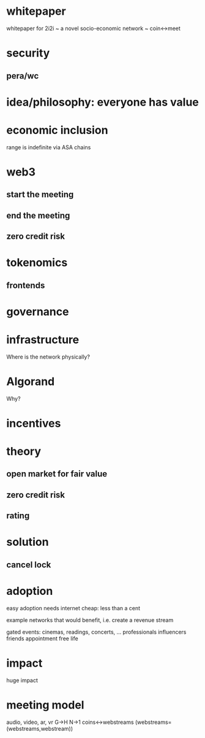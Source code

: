 # whitepaper
whitepaper for 2i2i ~ a novel socio-economic network ~ coin&lt;->meet

# security

## pera/wc

# idea/philosophy: everyone has value

# economic inclusion

range is indefinite via ASA chains

# web3

## start the meeting
## end the meeting

## zero credit risk

# tokenomics

## frontends

# governance

# infrastructure

Where is the network physically?

# Algorand

Why?

# incentives

# theory

## open market for fair value
## zero credit risk

## rating

# solution

## cancel lock

# adoption

easy adoption
needs internet
cheap: less than a cent

example networks that would benefit, i.e. create a revenue stream

gated events: cinemas, readings, concerts, ...
professionals
influencers
friends
appointment free life

# impact

huge impact

# meeting model

audio, video, ar, vr
G->H
N->1
coins<->webstreams (webstreams=(webstreams,webstream))
